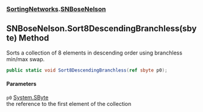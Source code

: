 ### [SortingNetworks](SortingNetworks.md 'SortingNetworks').[SNBoseNelson](SortingNetworks_SNBoseNelson.md 'SortingNetworks.SNBoseNelson')
## SNBoseNelson.Sort8DescendingBranchless(sbyte) Method
Sorts a collection of 8 elements in descending order using branchless min/max swap.  
```csharp
public static void Sort8DescendingBranchless(ref sbyte p0);
```
#### Parameters
<a name='SortingNetworks_SNBoseNelson_Sort8DescendingBranchless(sbyte)_p0'></a>
`p0` [System.SByte](https://docs.microsoft.com/en-us/dotnet/api/System.SByte 'System.SByte')  
the reference to the first element of the collection
  
